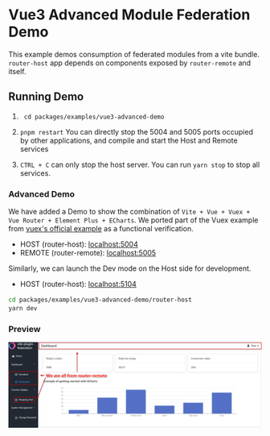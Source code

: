 # Vue3 Advanced Module Federation Demo

This example demos consumption of federated modules from a vite bundle. `router-host` app depends on components exposed by `router-remote` and itself.

## Running Demo

1. ``` cd packages/examples/vue3-advanced-demo```

2. ```pnpm restart``` You can directly stop the 5004 and 5005 ports occupied by other applications, and compile and start the Host and Remote services

3. `CTRL + C` can only stop the host server. You can run `yarn stop` to stop all services.

### Advanced Demo
We have added a Demo to show the combination of `Vite + Vue + Vuex + Vue Router + Element Plus + ECharts`.
We ported part of the Vuex example from [vuex's official example](https://github.com/vuejs/vuex/tree/4.0/examples/classic/shopping-cart) as a functional verification.

- HOST (router-host): [localhost:5004](http://localhost:5004/)
- REMOTE (router-remote): [localhost:5005](http://localhost:5005/)

Similarly, we can launch the Dev mode on the Host side for development.
- HOST (router-host): [localhost:5104](http://localhost:5104/)
```bash
cd packages/examples/vue3-advanced-demo/router-host
yarn dev
```

### Preview
![image-20211210105354887](.\README-Preview-Image)

